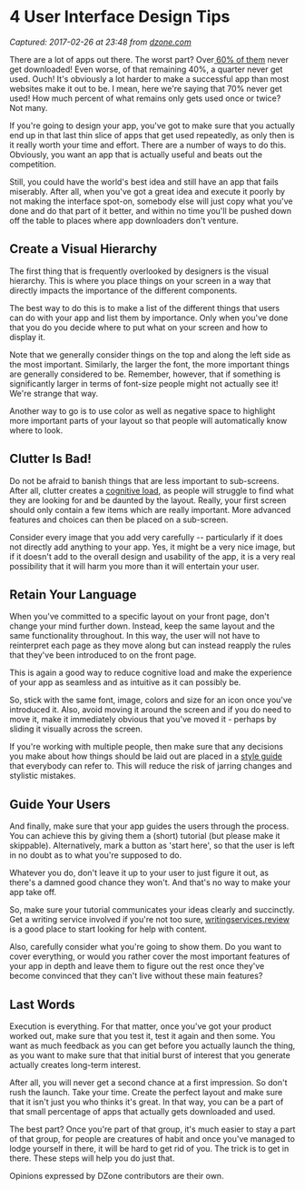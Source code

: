 # 4 User Interface Design Tips

_Captured: 2017-02-26 at 23:48 from [dzone.com](https://dzone.com/articles/improve-your-mobile-app-with-4-user-interface-desi?edition=272906&utm_source=Daily%20Digest&utm_medium=email&utm_campaign=dd%202017-02-26)_

There are a lot of apps out there. The worst part? Over[ 60% of them](http://www.tinethygesen.com/post/42502739988/60-of-apps-have-never-been-used-stats-for-app) never get downloaded! Even worse, of that remaining 40%, a quarter never get used. Ouch! It's obviously a lot harder to make a successful app than most websites make it out to be. I mean, here we're saying that 70% never get used! How much percent of what remains only gets used once or twice? Not many.

If you're going to design your app, you've got to make sure that you actually end up in that last thin slice of apps that get used repeatedly, as only then is it really worth your time and effort. There are a number of ways to do this. Obviously, you want an app that is actually useful and beats out the competition.

Still, you could have the world's best idea and still have an app that fails miserably. After all, when you've got a great idea and execute it poorly by not making the interface spot-on, somebody else will just copy what you've done and do that part of it better, and within no time you'll be pushed down off the table to places where app downloaders don't venture.

## Create a Visual Hierarchy

The first thing that is frequently overlooked by designers is the visual hierarchy. This is where you place things on your screen in a way that directly impacts the importance of the different components.

The best way to do this is to make a list of the different things that users can do with your app and list them by importance. Only when you've done that you do you decide where to put what on your screen and how to display it.

Note that we generally consider things on the top and along the left side as the most important. Similarly, the larger the font, the more important things are generally considered to be. Remember, however, that if something is significantly larger in terms of font-size people might not actually see it! We're strange that way.

Another way to go is to use color as well as negative space to highlight more important parts of your layout so that people will automatically know where to look.

## Clutter Is Bad!

Do not be afraid to banish things that are less important to sub-screens. After all, clutter creates a [cognitive load](http://www.instructionaldesign.org/theories/cognitive-load.html), as people will struggle to find what they are looking for and be daunted by the layout. Really, your first screen should only contain a few items which are really important. More advanced features and choices can then be placed on a sub-screen.

Consider every image that you add very carefully -- particularly if it does not directly add anything to your app. Yes, it might be a very nice image, but if it doesn't add to the overall design and usability of the app, it is a very real possibility that it will harm you more than it will entertain your user.

## Retain Your Language

When you've committed to a specific layout on your front page, don't change your mind further down. Instead, keep the same layout and the same functionality throughout. In this way, the user will not have to reinterpret each page as they move along but can instead reapply the rules that they've been introduced to on the front page.

This is again a good way to reduce cognitive load and make the experience of your app as seamless and as intuitive as it can possibly be.

So, stick with the same font, image, colors and size for an icon once you've introduced it. Also, avoid moving it around the screen and if you do need to move it, make it immediately obvious that you've moved it - perhaps by sliding it visually across the screen.

If you're working with multiple people, then make sure that any decisions you make about how things should be laid out are placed in a [style guide](http://www.creativebloq.com/design/create-style-guides-1012963) that everybody can refer to. This will reduce the risk of jarring changes and stylistic mistakes.

## Guide Your Users

And finally, make sure that your app guides the users through the process. You can achieve this by giving them a (short) tutorial (but please make it skippable). Alternatively, mark a button as 'start here', so that the user is left in no doubt as to what you're supposed to do.

Whatever you do, don't leave it up to your user to just figure it out, as there's a damned good chance they won't. And that's no way to make your app take off.

So, make sure your tutorial communicates your ideas clearly and succinctly. Get a writing service involved if you're not too sure, [writingservices.review](http://writingservices.review/) is a good place to start looking for help with content.

Also, carefully consider what you're going to show them. Do you want to cover everything, or would you rather cover the most important features of your app in depth and leave them to figure out the rest once they've become convinced that they can't live without these main features?

## Last Words

Execution is everything. For that matter, once you've got your product worked out, make sure that you test it, test it again and then some. You want as much feedback as you can get before you actually launch the thing, as you want to make sure that that initial burst of interest that you generate actually creates long-term interest.

After all, you will never get a second chance at a first impression. So don't rush the launch. Take your time. Create the perfect layout and make sure that it isn't just you who thinks it's great. In that way, you can be a part of that small percentage of apps that actually gets downloaded and used.

The best part? Once you're part of that group, it's much easier to stay a part of that group, for people are creatures of habit and once you've managed to lodge yourself in there, it will be hard to get rid of you. The trick is to get in there. These steps will help you do just that.

Opinions expressed by DZone contributors are their own.

